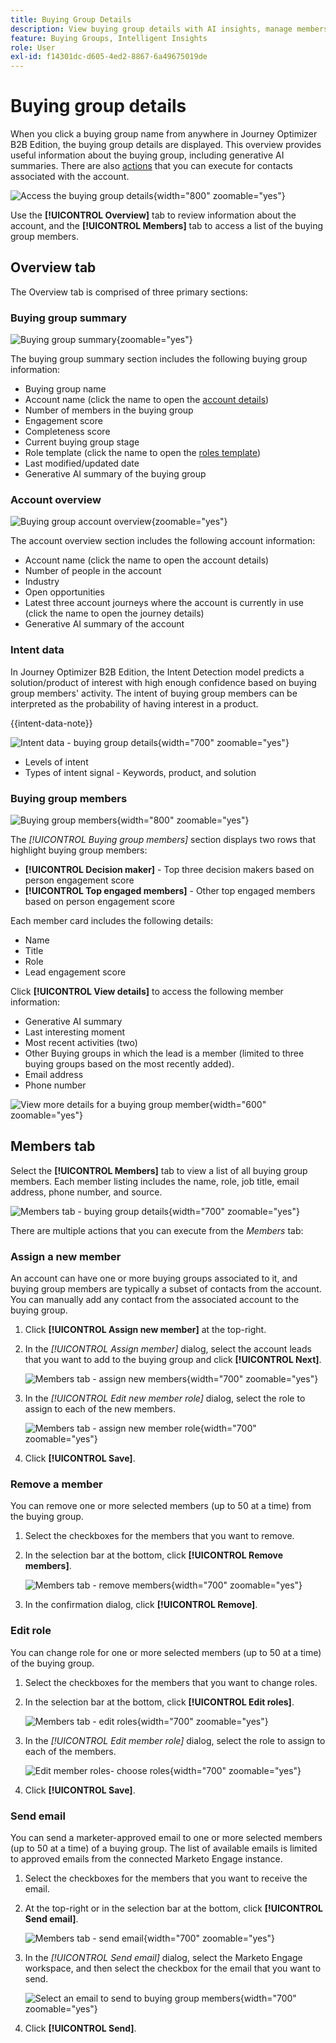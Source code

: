 ```yaml
---
title: Buying Group Details
description: View buying group details with AI insights, manage members, and track engagement scores in Journey Optimizer B2B Edition.
feature: Buying Groups, Intelligent Insights
role: User
exl-id: f14301dc-d605-4ed2-8867-6a49675019de
---
```

# Buying group details

When you click a buying group name from anywhere in Journey Optimizer B2B Edition, the buying group details are displayed. This overview provides useful information about the buying group, including generative AI summaries. There are also [actions](#buying-group-actions) that you can execute for contacts associated with the account.

![Access the buying group details](./assets/buying-group-details.png){width="800" zoomable="yes"}

Use the **[!UICONTROL Overview]** tab to review information about the account, and the **[!UICONTROL Members]** tab to access a list of the buying group members.

## Overview tab

The Overview tab is comprised of three primary sections:

### Buying group summary

![Buying group summary](./assets/details-page-buying-group-overview.png){zoomable="yes"}

The buying group summary section includes the following buying group information:

* Buying group name
* Account name (click the name to open the [account details](../accounts/account-details.md))
* Number of members in the buying group
* Engagement score
* Completeness score
* Current buying group stage
* Role template (click the name to open the [roles template](buying-groups-role-templates.md#access-and-browse-role-templates))
* Last modified/updated date
* Generative AI summary of the buying group

### Account overview

![Buying group account overview](./assets/details-page-buying-group-account-overview.png){zoomable="yes"}

The account overview section includes the following account information:

* Account name (click the name to open the account details)
* Number of people in the account
* Industry
* Open opportunities
* Latest three account journeys where the account is currently in use (click the name to open the journey details)
* Generative AI summary of the account

### Intent data

In Journey Optimizer B2B Edition, the Intent Detection model predicts a solution/product of interest with high enough confidence based on buying group members' activity. The intent of buying group members can be interpreted as the probability of having interest in a product. 

{{intent-data-note}}

![Intent data - buying group details](../accounts/assets/intent-data-panel.png){width="700" zoomable="yes"}

* Levels of intent
* Types of intent signal - Keywords, product, and solution

### Buying group members

![Buying group members](./assets/details-page-buying-group-members.png){width="800" zoomable="yes"}

The _[!UICONTROL Buying group members]_ section displays two rows that highlight buying group members:

* **[!UICONTROL Decision maker]** - Top three decision makers based on person engagement score
* **[!UICONTROL Top engaged members]** - Other top engaged members based on person engagement score

Each member card includes the following details:

* Name
* Title
* Role
* Lead engagement score

Click **[!UICONTROL View details]** to access the following member information:

* Generative AI summary
* Last interesting moment 
* Most recent activities (two)
* Other Buying groups in which the lead is a member (limited to three buying groups based on the most recently added).
* Email address
* Phone number

![View more details for a buying group member](./assets/details-page-buying-group-members-view-details.png){width="600" zoomable="yes"}

## Members tab

Select the **[!UICONTROL Members]** tab to view a list of all buying group members. Each member listing includes the name, role, job title, email address, phone number, and source.

![Members tab - buying group details](./assets/buying-group-details-members-tab.png){width="700" zoomable="yes"}

There are multiple actions that you can execute from the _Members_ tab:

### Assign a new member

An account can have one or more buying groups associated to it, and buying group members are typically a subset of contacts from the account. You can manually add any contact from the associated account to the buying group.

1. Click **[!UICONTROL Assign new member]** at the top-right.

1. In the _[!UICONTROL Assign member]_ dialog, select the account leads that you want to add to the buying group and click **[!UICONTROL Next]**.

   ![Members tab - assign new members](./assets/buying-group-details-assign-member.png){width="700" zoomable="yes"}

1. In the _[!UICONTROL Edit new member role]_ dialog, select the role to assign to each of the new members.

   ![Members tab - assign new member role](./assets/buying-group-details-assign-member-edit-role.png){width="700" zoomable="yes"}

1. Click **[!UICONTROL Save]**.

### Remove a member

You can remove one or more selected members (up to 50 at a time) from the buying group. 

1. Select the checkboxes for the members that you want to remove.

1. In the selection bar at the bottom, click **[!UICONTROL Remove members]**.

   ![Members tab - remove members](./assets/buying-group-details-remove-selected.png){width="700" zoomable="yes"}

1. In the confirmation dialog, click **[!UICONTROL Remove]**.

### Edit role

You can change role for one or more selected members (up to 50 at a time) of the buying group.

1. Select the checkboxes for the members that you want to change roles.

1. In the selection bar at the bottom, click **[!UICONTROL Edit roles]**.

   ![Members tab - edit roles](./assets/buying-group-details-edit-roles.png){width="700" zoomable="yes"}

1. In the _[!UICONTROL Edit member role]_ dialog, select the role to assign to each of the members.

   ![Edit member roles- choose roles](./assets/buying-group-details-edit-roles-choose-roles.png){width="700" zoomable="yes"}

1. Click **[!UICONTROL Save]**.

### Send email

You can send a marketer-approved email to one or more selected members (up to 50 at a time) of a buying group. The list of available emails is limited to approved emails from the connected Marketo Engage instance.

1. Select the checkboxes for the members that you want to receive the email.

1. At the top-right or in the selection bar at the bottom, click **[!UICONTROL Send email]**.

   ![Members tab - send email](./assets/buying-group-details-send-email.png){width="700" zoomable="yes"}

1. In the _[!UICONTROL Send email]_ dialog, select the Marketo Engage workspace, and then select the checkbox for the email that you want to send.

   ![Select an email to send to buying group members](../accounts/assets/account-details-send-email-dialog.png){width="700" zoomable="yes"}

1. Click **[!UICONTROL Send]**.

